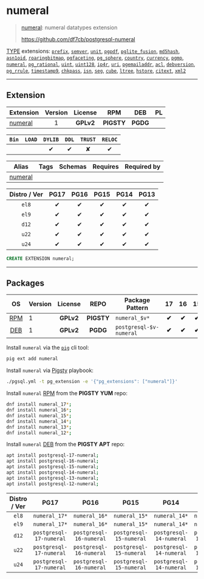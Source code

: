 # numeral


> [numeral](https://github.com/df7cb/postgresql-numeral): numeral datatypes extension
>
> https://github.com/df7cb/postgresql-numeral





[TYPE](/type) extensions: [`prefix`](/prefix), [`semver`](/semver), [`unit`](/unit), [`pgpdf`](/pgpdf), [`pglite_fusion`](/pglite_fusion), [`md5hash`](/md5hash), [`asn1oid`](/asn1oid), [`roaringbitmap`](/roaringbitmap), [`pgfaceting`](/pgfaceting), [`pg_sphere`](/pg_sphere), [`country`](/country), [`currency`](/currency), [`pgmp`](/pgmp), [`numeral`](/numeral), [`pg_rational`](/pg_rational), [`uint`](/uint), [`uint128`](/uint128), [`ip4r`](/ip4r), [`uri`](/uri), [`pgemailaddr`](/pgemailaddr), [`acl`](/acl), [`debversion`](/debversion), [`pg_rrule`](/pg_rrule), [`timestamp9`](/timestamp9), [`chkpass`](/chkpass), [`isn`](/isn), [`seg`](/seg), [`cube`](/cube), [`ltree`](/ltree), [`hstore`](/hstore), [`citext`](/citext), [`xml2`](/xml2)


-------
## Extension


| Extension | Version | License | RPM | DEB | PL |
|-----------|:-------:|:-------:|:---:|:---:|:--:|
| [numeral](https://github.com/df7cb/postgresql-numeral) | 1 | **<span class="tcwarn">GPLv2</span>** | **<span class="tcwarn">PIGSTY</span>** | **<span class="tccyan">PGDG</span>** |  |



| `Bin` | `LOAD` | `DYLIB` | `DDL` | `TRUST` | `RELOC` |
|:-----:|:------:|:-------:|:-----:|:-------:|:-------:|
|  |  | <span class="tcblue">✔</span> | <span class="tcblue">✔</span> | <span class="tcwarn">✘</span> | <span class="tcblue">✔</span> |



| Alias | Tags | Schemas | Requires | Required by |
|-------|------|---------|----------|-------------|
| [numeral](/numeral) |  |  |  |  |



| Distro / Ver | PG17 | PG16 | PG15 | PG14 | PG13 |
|:------------:|:----:|:----:|:----:|:----:|:----:|
| `el8` | <span class="tcblue">✔</span> | <span class="tcblue">✔</span> | <span class="tcblue">✔</span> | <span class="tcblue">✔</span> | <span class="tcblue">✔</span> |
| `el9` | <span class="tcblue">✔</span> | <span class="tcblue">✔</span> | <span class="tcblue">✔</span> | <span class="tcblue">✔</span> | <span class="tcblue">✔</span> |
| `d12` | <span class="tcblue">✔</span> | <span class="tcblue">✔</span> | <span class="tcblue">✔</span> | <span class="tcblue">✔</span> | <span class="tcblue">✔</span> |
| `u22` | <span class="tcblue">✔</span> | <span class="tcblue">✔</span> | <span class="tcblue">✔</span> | <span class="tcblue">✔</span> | <span class="tcblue">✔</span> |
| `u24` | <span class="tcblue">✔</span> | <span class="tcblue">✔</span> | <span class="tcblue">✔</span> | <span class="tcblue">✔</span> | <span class="tcblue">✔</span> |





```sql
CREATE EXTENSION numeral;
```

-----------


## Packages


| OS | Version | License | REPO | Package Pattern | 17 | 16 | 15 | 14 | 13 | Dependency |
|:--:|---------|:-------:|:----:|-----------------|:--:|:--:|:--:|:--:|:--:|------------|
| [RPM](/rpm) | 1 | **<span class="tcwarn">GPLv2</span>** | **<span class="tcwarn">PIGSTY</span>** | `numeral_$v*` | **<span class="tcwarn">✔</span>** | **<span class="tcwarn">✔</span>** | **<span class="tcwarn">✔</span>** | **<span class="tcwarn">✔</span>** | **<span class="tcwarn">✔</span>** |  |
| [DEB](/deb) | 1 | **<span class="tcwarn">GPLv2</span>** | **<span class="tccyan">PGDG</span>** | `postgresql-$v-numeral` | **<span class="tcwarn">✔</span>** | **<span class="tcwarn">✔</span>** | **<span class="tcwarn">✔</span>** | **<span class="tcwarn">✔</span>** | **<span class="tcwarn">✔</span>** |  |



Install `numeral` via the [`pig`](https://github.com/pgsty/pig) cli tool:

```bash
pig ext add numeral
```


Install `numeral` via [Pigsty](https://pigsty.io/docs/pgext/usage/install/) playbook:

```bash
./pgsql.yml -t pg_extension -e '{"pg_extensions": ["numeral"]}'
```


Install `numeral` [RPM](/rpm) from the **<span class="tcwarn">PIGSTY</span>** **YUM** repo:

```bash
dnf install numeral_17*;
dnf install numeral_16*;
dnf install numeral_15*;
dnf install numeral_14*;
dnf install numeral_13*;
dnf install numeral_12*;
```


Install `numeral` [DEB](/deb) from the **<span class="tcwarn">PIGSTY</span>** **APT** repo:

```bash
apt install postgresql-17-numeral;
apt install postgresql-16-numeral;
apt install postgresql-15-numeral;
apt install postgresql-14-numeral;
apt install postgresql-13-numeral;
apt install postgresql-12-numeral;
```




| Distro / Ver | PG17 | PG16 | PG15 | PG14 | PG13 |
|:------------:|:----:|:----:|:----:|:----:|:----:|
| `el8` | `numeral_17*` | `numeral_16*` | `numeral_15*` | `numeral_14*` | `numeral_13*` |
| `el9` | `numeral_17*` | `numeral_16*` | `numeral_15*` | `numeral_14*` | `numeral_13*` |
| `d12` | `postgresql-17-numeral` | `postgresql-16-numeral` | `postgresql-15-numeral` | `postgresql-14-numeral` | `postgresql-13-numeral` |
| `u22` | `postgresql-17-numeral` | `postgresql-16-numeral` | `postgresql-15-numeral` | `postgresql-14-numeral` | `postgresql-13-numeral` |
| `u24` | `postgresql-17-numeral` | `postgresql-16-numeral` | `postgresql-15-numeral` | `postgresql-14-numeral` | `postgresql-13-numeral` |





